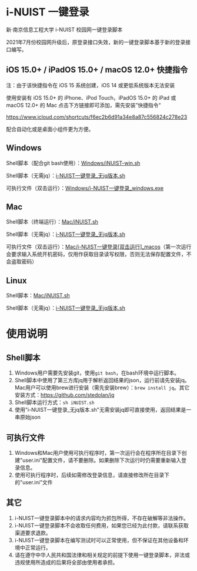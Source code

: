# i-NUIST 一键登录

新·南京信息工程大学 i-NUIST 校园网一键登录脚本

2021年7月份校园网升级后，原登录接口失效，新的一键登录脚本基于新的登录接口编写。

## iOS 15.0+ / iPadOS 15.0+ / macOS 12.0+ 快捷指令

注：由于该快捷指令在 iOS 15 系统创建，iOS 14 或更低系统版本无法安装

使用安装有 iOS 15.0+ 的 iPhone、iPod Touch，iPadOS 15.0+ 的 iPad 或 macOS 12.0+ 的 Mac 点击下方链接即可添加，需先安装”快捷指令“

https://www.icloud.com/shortcuts/f6ec2b6d91a34e8a87c556824c278e23

配合自动化或是桌面小组件更为方便。

## Windows

Shell脚本（配合git bash使用）：[Windows/iNUIST-win.sh](https://github.com/Switernal/i-NUIST/blob/main/Windows/iNUIST-win.sh)

Shell脚本（无需jq）：[i-NUIST一键登录_无jq版本.sh](https://github.com/Switernal/i-NUIST/blob/main/i-NUIST一键登录_无jq版本.sh)

可执行文件（双击运行）：[Windows/i-NUIST一键登录_windows.exe](https://github.com/Switernal/i-NUIST/blob/main/Windows/i-NUIST一键登录_windows.exe)

## Mac

Shell脚本（终端运行）：[Mac/iNUIST.sh](https://github.com/Switernal/i-NUIST/blob/main/Mac/iNUIST.sh)

Shell脚本（无需jq）：[i-NUIST一键登录_无jq版本.sh](https://github.com/Switernal/i-NUIST/blob/main/i-NUIST一键登录_无jq版本.sh)

可执行文件（双击运行）：[Mac/i-NUIST一键登录[双击运行]_macos](https://github.com/Switernal/i-NUIST/blob/main/Mac/i-NUIST一键登录%5B双击运行%5D_macos)（第一次运行会要求输入系统开机密码，仅用作获取目录读写权限，否则无法保存配置文件，不会盗取密码）

## Linux

Shell脚本：[Mac/iNUIST.sh](https://github.com/Switernal/i-NUIST/blob/main/Mac/iNUIST.sh)

Shell脚本（无需jq）：[i-NUIST一键登录_无jq版本.sh](https://github.com/Switernal/i-NUIST/blob/main/i-NUIST一键登录_无jq版本.sh)

# 使用说明

## Shell脚本

 1. Windows用户需要先安装git，使用`git bash`，在bash环境中运行脚本。
 2. Shell脚本中使用了第三方库jq用于解析返回结果的json，运行前请先安装jq。Mac用户可以使用brew进行安装（需先安装brew）：`brew install jq`。其它安装方式：https://github.com/stedolan/jq
 3. Shell脚本运行方式：`sh iNUIST.sh`
 4. 使用"i-NUIST一键登录_无jq版本.sh"无需安装jq即可直接使用，返回结果是一串原始json
 
## 可执行文件 

 1. Windows和Mac用户使用可执行程序时，第一次运行会在程序所在目录下创建"user.ini"配置文件，请不要删除。如果删除下次运行时仍需要重新输入登录信息。
 2. 使用可执行程序时，后续如需修改登录信息，请直接修改所在目录下的"user.ini"文件
 
## 其它

 1. i-NUIST一键登录脚本中的请求内容均为抓包所得，不存在破解等非法操作。
 2. i-NUIST一键登录脚本不会收取任何费用，如果您已经为此付款，请联系获取渠道要求退款。
 3. i-NUIST一键登录脚本在编写测试时可以正常使用，但不保证在其他设备和环境中正常运行。
 4. 请在遵守中华人民共和国法律和相关规定的前提下使用一键登录脚本，非法或违规使用所造成的后果将全部由使用者承担。
